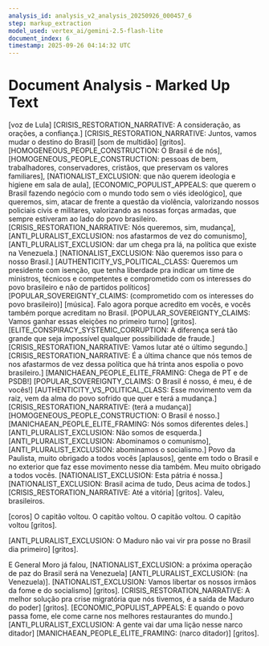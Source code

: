 ```yaml
---
analysis_id: analysis_v2_analysis_20250926_000457_6
step: markup_extraction
model_used: vertex_ai/gemini-2.5-flash-lite
document_index: 6
timestamp: 2025-09-26 04:14:32 UTC
---
```


# Document Analysis - Marked Up Text

[voz de Lula] [CRISIS_RESTORATION_NARRATIVE: A consideração, as orações, a confiança.] [CRISIS_RESTORATION_NARRATIVE: Juntos, vamos mudar o destino do Brasil] [som de multidão] [gritos]. [HOMOGENEOUS_PEOPLE_CONSTRUCTION: O Brasil é de nós], [HOMOGENEOUS_PEOPLE_CONSTRUCTION: pessoas de bem, trabalhadores, conservadores, cristãos, que preservam os valores familiares], [NATIONALIST_EXCLUSION: que não querem ideologia e higiene em sala de aula], [ECONOMIC_POPULIST_APPEALS: que querem o Brasil fazendo negócio com o mundo todo sem o viés ideológico], que queremos, sim, atacar de frente a questão da violência, valorizando nossos policiais civis e militares, valorizando as nossas forças armadas, que sempre estiveram ao lado do povo brasileiro. [CRISIS_RESTORATION_NARRATIVE: Nós queremos, sim, mudança], [ANTI_PLURALIST_EXCLUSION: nos afastarmos de vez do comunismo], [ANTI_PLURALIST_EXCLUSION: dar um chega pra lá, na política que existe na Venezuela.] [NATIONALIST_EXCLUSION: Não queremos isso para o nosso Brasil.] [AUTHENTICITY_VS_POLITICAL_CLASS: Queremos um presidente com isenção, que tenha liberdade pra indicar um time de ministros, técnicos e competentes e comprometido com os interesses do povo brasileiro e não de partidos políticos] [POPULAR_SOVEREIGNTY_CLAIMS: (comprometido com os interesses do povo brasileiro)] [música]. Falo agora porque acredito em vocês, e vocês também porque acreditam no Brasil. [POPULAR_SOVEREIGNTY_CLAIMS: Vamos ganhar essas eleições no primeiro turno] [gritos]. [ELITE_CONSPIRACY_SYSTEMIC_CORRUPTION: A diferença será tão grande que seja impossível qualquer possibilidade de fraude.] [CRISIS_RESTORATION_NARRATIVE: Vamos lutar até o último segundo.] [CRISIS_RESTORATION_NARRATIVE: É a última chance que nós temos de nos afastarmos de vez dessa política que há trinta anos espolia o povo brasileiro.] [MANICHAEAN_PEOPLE_ELITE_FRAMING: Chega de PT e de PSDB!] [POPULAR_SOVEREIGNTY_CLAIMS: O Brasil é nosso, é meu, é de vocês!] [AUTHENTICITY_VS_POLITICAL_CLASS: Esse movimento vem da raiz, vem da alma do povo sofrido que quer e terá a mudança.] [CRISIS_RESTORATION_NARRATIVE: (terá a mudança)] [HOMOGENEOUS_PEOPLE_CONSTRUCTION: O Brasil é nosso.] [MANICHAEAN_PEOPLE_ELITE_FRAMING: Nós somos diferentes deles.] [ANTI_PLURALIST_EXCLUSION: Não somos de esquerda.] [ANTI_PLURALIST_EXCLUSION: Abominamos o comunismo], [ANTI_PLURALIST_EXCLUSION: abominamos o socialismo.] Povo da Paulista, muito obrigado a todos vocês [aplausos], gente em todo o Brasil e no exterior que faz esse movimento nesse dia também. Meu muito obrigado a todos vocês. [NATIONALIST_EXCLUSION: Esta pátria é nossa.] [NATIONALIST_EXCLUSION: Brasil acima de tudo, Deus acima de todos.] [CRISIS_RESTORATION_NARRATIVE: Até a vitória] [gritos]. Valeu, brasileiros.

[coros] O capitão voltou. O capitão voltou. O capitão voltou. O capitão voltou [gritos].

[ANTI_PLURALIST_EXCLUSION: O Maduro não vai vir pra posse no Brasil dia primeiro] [gritos].

E General Moro já falou, [NATIONALIST_EXCLUSION: a próxima operação de paz do Brasil será na Venezuela] [ANTI_PLURALIST_EXCLUSION: (na Venezuela)]. [NATIONALIST_EXCLUSION: Vamos libertar os nossos irmãos da fome e do socialismo] [gritos]. [CRISIS_RESTORATION_NARRATIVE: A melhor solução pra crise migratória que nós tivemos, é a saída de Maduro do poder] [gritos]. [ECONOMIC_POPULIST_APPEALS: E quando o povo passa fome, ele come carne nos melhores restaurantes do mundo.] [ANTI_PLURALIST_EXCLUSION: A gente vai dar uma lição nesse narco ditador] [MANICHAEAN_PEOPLE_ELITE_FRAMING: (narco ditador)] [gritos].